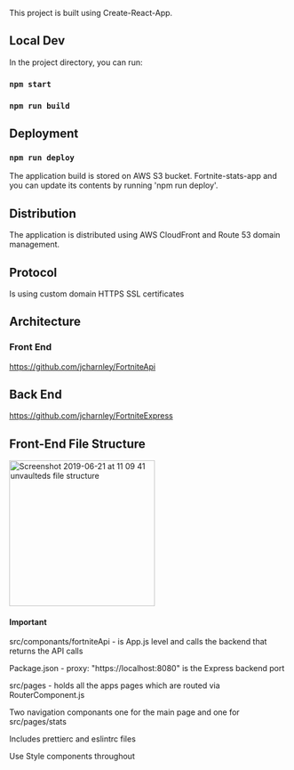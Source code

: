 This project is built using Create-React-App. 

## Local Dev

In the project directory, you can run:

### `npm start`

### `npm run build`

## Deployment

### `npm run deploy`

The application build is stored on AWS S3 bucket. Fortnite-stats-app and you can update its contents by running 'npm run deploy'.

## Distribution 

The application is distributed using AWS CloudFront and Route 53 domain management.

## Protocol 

Is using custom domain HTTPS SSL certificates 

## Architecture 

### Front End   

https://github.com/jcharnley/FortniteApi

## Back End   

https://github.com/jcharnley/FortniteExpress

## Front-End File Structure

<img name="unvaulted" width="262" alt="Screenshot 2019-06-21 at 11 09 41  unvaulteds file structure" src="https://user-images.githubusercontent.com/25176118/59915939-c01f1f80-9415-11e9-955b-eedaf2ead4d7.png">

#### Important

src/componants/fortniteApi  - is App.js level and calls the backend that returns the API calls

Package.json - proxy: "https://localhost:8080" is the Express backend port

src/pages - holds all the apps pages which are routed via RouterComponent.js

Two navigation componants one for the main page and one for src/pages/stats

Includes prettierc and eslintrc files

Use Style components throughout

